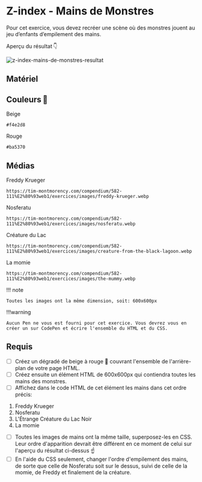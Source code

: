 # Z-index - Mains de Monstres
Pour cet exercice, vous devez recréer une scène où des monstres jouent au jeu d’enfants d’empilement des mains.

Aperçu du résultat 👇

![z-index-mains-de-monstres-resultat](https://github.com/user-attachments/assets/ec0e8ead-a578-43cd-9652-43569eabb762)

## Matériel

## Couleurs 🎨

Beige

```
#f4e2d8
```

Rouge

```
#ba5370
```

## Médias
 
Freddy Krueger

```
https://tim-montmorency.com/compendium/582-111%E2%80%93web1/exercices/images/freddy-krueger.webp
```
 
Nosferatu

```
https://tim-montmorency.com/compendium/582-111%E2%80%93web1/exercices/images/nosferatu.webp
```

Créature du Lac

```
https://tim-montmorency.com/compendium/582-111%E2%80%93web1/exercices/images/creature-from-the-black-lagoon.webp
```

La momie

```
https://tim-montmorency.com/compendium/582-111%E2%80%93web1/exercices/images/the-mummy.webp
```

!!! note

    Toutes les images ont la même dimension, soit: 600x600px

!!!warning

    Aucun Pen ne vous est fourni pour cet exercice. Vous devrez vous en créer un sur CodePen et écrire l'ensemble du HTML et du CSS.

## Requis
* [ ] Créez un dégradé de beige à rouge 🔴 couvrant l'ensemble de l'arrière-plan de votre page HTML.
* [ ] Créez ensuite un élément HTML de 600x600px qui contiendra toutes les mains des monstres.
* [ ] Affichez dans le code HTML de cet élément les mains dans cet ordre précis:
1. Freddy Krueger
2. Nosferatu
3. L'Étrange Créature du Lac Noir
4. La momie
* [ ] Toutes les images de mains ont la même taille, superposez-les en CSS. Leur ordre d'apparition devrait être différent en ce moment de celui sur l'aperçu du résultat ci-dessus ☝️
* [ ] En l'aide du CSS seulement, changer l'ordre d'empilement des mains, de sorte que celle de Nosferatu soit sur le dessus, suivi de celle de la momie, de Freddy et finalement de la créature.
